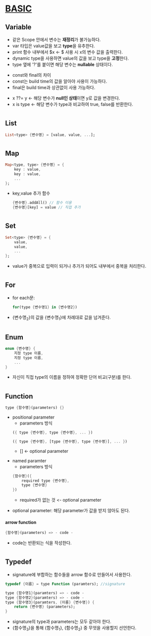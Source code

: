 # <U>BASIC</U>

## **Variable**

- 같은 Scope 안에서 변수는 **재정리**가 불가능하다.
- var 타입은 value값을 보고 **type**을 유추한다.
- print 함수 내부에서 $x <- $ 사용 시 x의 변수 값을 출력한다.
- dynamic type을 사용하면 value의 값을 보고 type을 **고정**한다.
- type 옆에 '?'를 붙이면 해당 변수는 **nullable** 상태이다.

* const와 final의 차이
* const는 build time의 값을 알아야 사용이 가능하다.
* final은 build time과 상관없이 사용 가능하다.

- x ??= y <- 해당 변수가 **null인 상태**이면 y로 값을 변경한다.
- x is type <- 해당 변수가 type과 비교하여 true, false를 반환한다.

#

## **List**

```dart
List<type> {변수명} = [value, value, ...];
```

#

## **Map**

```dart
Map<type, type> {변수명} = {
    key : value,
    key : value,
    ...
};
```

- key,value 추가 함수
  ```dart
  {변수명}.addAll() // 함수 이용
  {변수명}[key] = value // 직접 추가
  ```

#

## **Set**

```dart
Set<type> {변수명} = {
    value,
    value,
    ...
};
```

- value가 중복으로 입력이 되거나 추가가 되어도 내부에서 중복을 처리한다.

#

## **For**

- for each문:

  ```dart
  for(type {변수명1} in {변수명2})
  ```

- {변수명<sub>2</sub>}의 값을 {변수명<sub>1</sub>}에 차례대로 값을 넘겨준다.

#

## **Enum**

```dart
enum {변수명} {
    지정 type 이름,
    지정 type 이름,
    ...
}
```

- 자신이 직접 type의 이름을 정하여 정확한 단어 비교(구분)를 한다.

#

## **Function**

```dart
type {함수명}(parameters) {}
```

- positional parameter
  - parameters 방식
  ```dart
  ({ type {변수명}, type {변수명}, ... })
  ```
  ```dart
  ({ type {변수명}, [type {변수명}, type {변수명}], ... })
  ```
  - [] <- optional parameter

* named paramter
  - parameters 방식
  ```dart
  {함수명}({
      required type {변수명},
      type {변수명}
  })
  ```
  - required가 없는 것 <- optional parameter

- optional parameter: 해당 parameter가 값을 받지 않아도 된다.

#### arrow function

```dart
{함수명}(parameters) => - code -
```

- code는 반환되는 식을 작성한다.

#

## **Typedef**

- signature에 부합하는 함수들을 arrow 함수로 만들어서 사용한다.

```dart
typedef {이름} = type Function (paramters); //signature

type {함수명1}(paramters) => - code -
type {함수명2}(paramters) => - code -
type {함수명3}(paramters, {이름} {변수명}) {
    return {변수명} (parameters);
}
```

- signature의 type과 parameters는 모두 같아야 한다.
- {함수명<sub>3</sub>}을 통해 {함수명<sub>1</sub>}, {함수명<sub>2</sub>} 중 무엇을 사용할지 선언한다.
